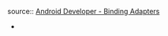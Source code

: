 source:: [Android Developer - Binding Adapters](https://developer.android.com/topic/libraries/data-binding/binding-adapters)

-